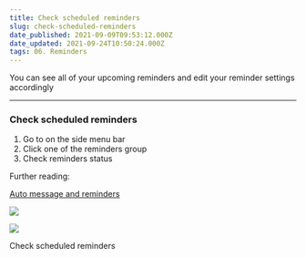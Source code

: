 ```yaml
---
title: Check scheduled reminders
slug: check-scheduled-reminders
date_published: 2021-09-09T09:53:12.000Z
date_updated: 2021-09-24T10:50:24.000Z
tags: 06. Reminders
---
```


You can see all of your upcoming reminders and edit your reminder settings accordingly

---

### Check scheduled reminders

1. Go to **<Auto reminders>** on the side menu bar
2. Click one of the reminders group
3. Check reminders status

Further reading:

[Auto message and reminders](__GHOST_URL__/set-up-auto-message-reminders/)

![](__GHOST_URL__/content/images/2021/08/Screenshot-19.33.25.png)

![](__GHOST_URL__/content/images/2021/08/Screenshot-19.35.38.png)

Check scheduled reminders
